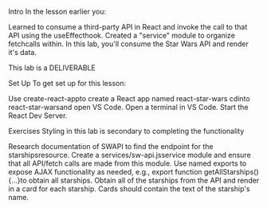 Intro
In the lesson earlier you:

Learned to consume a third-party API in React and invoke the call to that API using the useEffecthook.
Created a "service" module to organize fetchcalls within.
In this lab, you'll consume the Star Wars API and render it's data.

This lab is a DELIVERABLE




Set Up
To get set up for this lesson:

Use create-react-appto create a React app named react-star-wars
cdinto react-star-warsand open VS Code.
Open a terminal in VS Code.
Start the React Dev Server.



Exercises
Styling in this lab is secondary to completing the functionality

Research documentation of SWAPI to find the endpoint for the starshipsresource.
Create a services/sw-api.jsservice module and ensure that all API/fetch calls are made from this module.
Use named exports to expose AJAX functionality as needed, e.g., export function getAllStarships() {...}to obtain all starships.
Obtain all of the starships from the API and render in <App>a card for each starship.
Cards should contain the text of the starship's name.
